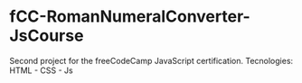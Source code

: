 # fCC-RomanNumeralConverter-JsCourse
Second project for the freeCodeCamp JavaScript certification.
Tecnologies: HTML - CSS - Js